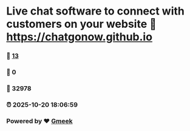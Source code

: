 # Live chat software to connect with customers on your website :link: https://chatgonow.github.io 
### :page_facing_up: [13](https://chatgonow.github.io/tag.html) 
### :speech_balloon: 0 
### :hibiscus: 32978 
### :alarm_clock: 2025-10-20 18:06:59 
### Powered by :heart: [Gmeek](https://github.com/Meekdai/Gmeek)

